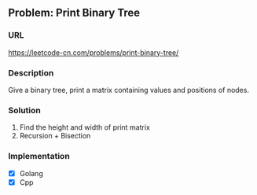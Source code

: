 ## Problem: Print Binary Tree

### URL

https://leetcode-cn.com/problems/print-binary-tree/

### Description

Give a binary tree, print a matrix containing values and positions of nodes.

### Solution

1. Find the height and width of print matrix
2. Recursion + Bisection

### Implementation

- [X] Golang
- [X] Cpp
